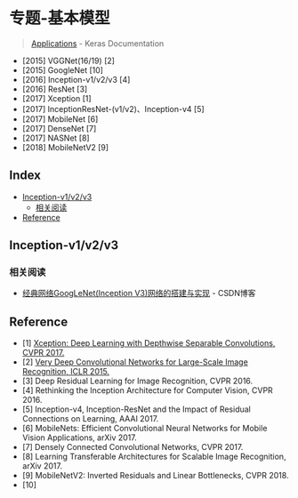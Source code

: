 专题-基本模型
===
> [Applications](https://keras.io/applications/) - Keras Documentation 

- [2015] VGGNet(16/19) [2]
- [2015] GoogleNet [10]
- [2016] Inception-v1/v2/v3 [4]
- [2016] ResNet [3]
- [2017] Xception [1]
- [2017] InceptionResNet-(v1/v2)、Inception-v4 [5]
- [2017] MobileNet [6]
- [2017] DenseNet [7]
- [2017] NASNet [8]
- [2018] MobileNetV2 [9]

Index
---
<!-- TOC -->

- [Inception-v1/v2/v3](#inception-v1v2v3)
    - [相关阅读](#相关阅读)
- [Reference](#reference)

<!-- /TOC -->


## Inception-v1/v2/v3


### 相关阅读
- [经典网络GoogLeNet(Inception V3)网络的搭建与实现](https://blog.csdn.net/loveliuzz/article/details/79135583) - CSDN博客 


## Reference
- [1] [Xception: Deep Learning with Depthwise Separable Convolutions, CVPR 2017.](pdf/基本模型/[2017].Xception.(CVPR).pdf)
- [2] [Very Deep Convolutional Networks for Large-Scale Image Recognition, ICLR 2015.](pdf/基本模型/[2015].VGGNet.(ICLR).pdf)
- [3] Deep Residual Learning for Image Recognition, CVPR 2016.
- [4] Rethinking the Inception Architecture for Computer Vision, CVPR 2016.
- [5] Inception-v4, Inception-ResNet and the Impact of Residual Connections on Learning, AAAI 2017.
- [6] MobileNets: Efficient Convolutional Neural Networks for Mobile Vision Applications, arXiv 2017.
- [7] Densely Connected Convolutional Networks, CVPR 2017.
- [8] Learning Transferable Architectures for Scalable Image Recognition, arXiv 2017.
- [9] MobileNetV2: Inverted Residuals and Linear Bottlenecks, CVPR 2018.
- [10] 